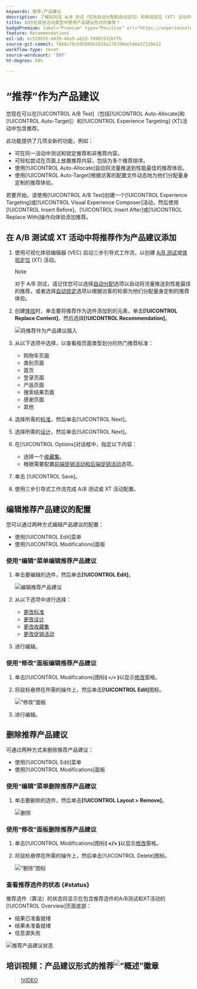 ```yaml
---
keywords: 推荐;产品建议
description: 了解如何在 A/B 测试（包括自动分配和自动定位）和体验定位 (XT) 活动中使用产品建议形式的 Adobe 推荐。
title: 如何在其他活动类型中使用产品建议形式的推荐？
badgePremium: label="Premium" type="Positive" url="https://experienceleague.adobe.com/docs/target/using/introduction/intro.html?lang=en#premium newtab=true" tooltip="查看Target Premium中包含的内容。"
feature: Recommendations
exl-id: ec520555-b439-46a9-ab2d-f0981532bffb
source-git-commit: f848c79cb95009b5810a1707d04e548a57220e12
workflow-type: tm+mt
source-wordcount: '507'
ht-degree: 60%

---
```


# “推荐”作为产品建议

您现在可以在[!UICONTROL A/B Test]（包括[!UICONTROL Auto-Allocate]和[!UICONTROL Auto-Target]）和[!UICONTROL Experience Targeting] (XT)活动中包含推荐。

此功能提供了几项全新的功能，例如：

* 可在同一活动中测试和锁定推荐和非推荐内容。
* 可轻松尝试在页面上放置推荐内容，包括为多个推荐排序。
* 使用[!UICONTROL Auto-Allocate]自动将流量推送到性能最佳的推荐体验。
* 使用[!UICONTROL Auto-Target]根据访客的配置文件动态地为他们分配量身定制的推荐体验。

若要开始，请使用[!UICONTROL A/B Test]创建一个[!UICONTROL Experience Targeting]或[!UICONTROL Visual Experience Composer]活动，然后使用[!UICONTROL Insert Before]、[!UICONTROL Insert After]或[!UICONTROL Replace With]操作向体验添加推荐。

## 在 A/B 测试或 XT 活动中将推荐作为产品建议添加

1. 使用可视化体验编辑器 (VEC) 启动三步引导式工作流，以创建 [A/B 测试](/help/main/c-activities/t-test-ab/t-test-create-ab/test-create-ab.md)或[体验定位](/help/main/c-activities/t-experience-target/t-xt-create/xt-create.md) (XT) 活动。

   >[!NOTE]
   >
   >对于 A/B 测试，请记住您可以选择[自动分配](/help/main/c-activities/automated-traffic-allocation/automated-traffic-allocation.md)选项以自动将流量推送到性能最佳的推荐，或者选择[自动锁定](/help/main/c-activities/auto-target/auto-target-to-optimize.md)选项以根据访客的轮廓为他们分配量身定制的推荐体验。

1. 创建[体验](/help/main/c-experiences/c-visual-experience-composer/viztarget-options.md)时，单击要将推荐作为选件添加到的元素，单击&#x200B;**[!UICONTROL Replace Content]**，然后选择&#x200B;**[!UICONTROL Recommendation]**。

   ![将推荐作为产品建议插入](/help/main/c-recommendations/t-create-recs-activity/assets/recs-as-offer.png)

1. 从以下选项中选择，以查看按页面类型划分的热门推荐标准：

   * 购物车页面
   * 类别页面
   * 首页
   * 登录页面
   * 产品页面
   * 搜索结果页面
   * 感谢页面
   * 其他

1. 选择所需的[标准](/help/main/c-recommendations/c-algorithms/algorithms.md)，然后单击[!UICONTROL Next]。
1. 选择所需的[设计](/help/main/c-recommendations/c-design-overview/design-overview.md)，然后单击[!UICONTROL Next]。
1. 在[!UICONTROL Options]对话框中，指定以下内容：

   * 选择一个[收藏集](/help/main/c-recommendations/c-products/collections.md)。
   * 根据需要配置[前端促销活动和后端促销活动](/help/main/c-recommendations/t-create-recs-activity/adding-promotions.md)选项。

1. 单击 [!UICONTROL Save]。
1. 使用三步引导式工作流完成 A/B 测试或 XT 活动配置。

## 编辑推荐产品建议的配置

您可以通过两种方式编辑产品建议的配置：

* 使用[!UICONTROL Edit]菜单
* 使用[!UICONTROL Modifications]面板

### 使用“编辑”菜单编辑推荐产品建议

1. 单击要编辑的选件，然后单击&#x200B;**[!UICONTROL Edit]**。

   ![编辑推荐产品建议](/help/main/c-recommendations/assets/recs-offer-edit.png)

1. 从以下选项中进行选择：

   * [更改标准](/help/main/c-recommendations/c-algorithms/algorithms.md)
   * [更改设计](/help/main/c-recommendations/c-design-overview/design-overview.md)
   * [更改收藏集](/help/main/c-recommendations/c-products/collections.md)
   * [更改促销活动](/help/main/c-recommendations/t-create-recs-activity/adding-promotions.md)

1. 进行编辑。

### 使用“修改”面板编辑推荐产品建议

1. 单击[!UICONTROL Modifications]图标&#x200B;**( `</>` )**&#x200B;以显示[修改](/help/main/c-experiences/c-visual-experience-composer/c-vec-code-editor/vec-code-editor.md)窗格。
1. 将鼠标悬停在所需的操作上，然后单击&#x200B;**[!UICONTROL Edit]**&#x200B;图标。

   ![“修改”面板](/help/main/c-recommendations/assets/recs-offer-modifications.png)

1. 进行编辑。

## 删除推荐产品建议

可通过两种方式来删除推荐产品建议：

* 使用[!UICONTROL Edit]菜单
* 使用[!UICONTROL Modifications]面板

### 使用“编辑”菜单删除推荐产品建议

1. 单击要删除的选件，然后单击&#x200B;**[!UICONTROL Layout > Remove]**。

   ![删除](/help/main/c-recommendations/assets/recs-offer-remove.png)

### 使用“修改”面板删除推荐产品建议

1. 单击[!UICONTROL Modifications]图标&#x200B;**( &lt;/> )**&#x200B;以显示[修改](/help/main/c-experiences/c-visual-experience-composer/c-vec-code-editor/vec-code-editor.md)窗格。
1. 将鼠标悬停在所需的操作上，然后单击[!UICONTROL Delete]图标。

   ![“删除”图标](/help/main/c-recommendations/assets/recs-offer-delete.png)

### 查看推荐选件的状态 {#status}

推荐选件（算法）的状态将显示在包含推荐选件的A/B测试和XT活动的[!UICONTROL Overview]页面底部：

* 结果已准备就绪
* 结果未准备就绪
* 信息源失败

![推荐产品建议状态](/help/main/c-recommendations/assets/recs-offer-status.png)

## 培训视频：产品建议形式的推荐![“概述”徽章](/help/main/assets/overview.png)

>[!VIDEO](https://video.tv.adobe.com/v/28878)
